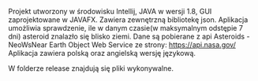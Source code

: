 Projekt utworzony w środowisku Intellij, JAVA w wersji 1.8, GUI zaprojektowane w JAVAFX. Zawiera zewnętrzną bibliotekę json.
Aplikacja umożliwia sprawdzenie, ile w danym czasie(w maksymalnym odstępie 7 dni) asteroid znalazło się blisko ziemi. Dane są pobierane z api Asteroids - NeoWsNear Earth Object Web Service ze strony:
https://api.nasa.gov/
Aplikacja zawiera polską oraz angielską wersję językową.

W folderze release znajdują się pliki wykonywalne.
